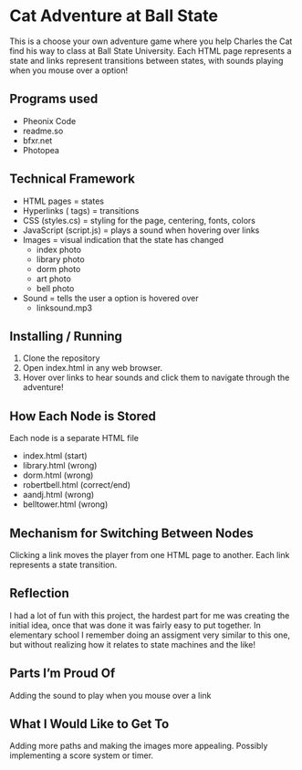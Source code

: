 
# Cat Adventure at Ball State

This is a choose your own adventure game where you help Charles the Cat find his way to class at Ball State University.
Each HTML page represents a state and links represent transitions between states, with sounds playing when you mouse over a option!

## Programs used
- Pheonix Code
- readme.so
- bfxr.net
- Photopea

## Technical Framework
- HTML pages = states  
- Hyperlinks (<a> tags) = transitions
- CSS (styles.cs) = styling for the page, centering, fonts, colors
- JavaScript (script.js) = plays a sound when hovering over links
- Images = visual indication that the state has changed
    * index photo
    * library photo
    * dorm photo
    * art photo
    * bell photo
- Sound = tells the user a option is hovered over
    * linksound.mp3

## Installing / Running
1. Clone the repository
2. Open index.html in any web browser.
3. Hover over links to hear sounds and click them to navigate through the adventure!

## How Each Node is Stored
Each node is a separate HTML file
* index.html (start)
* library.html (wrong)
* dorm.html (wrong)
* robertbell.html (correct/end)
* aandj.html (wrong)
* belltower.html (wrong)

## Mechanism for Switching Between Nodes
Clicking a  link moves the player from one HTML page to another. Each link represents a state transition.

## Reflection
I had a lot of fun with this project, the hardest part for me was creating the initial idea, once that was done it was fairly easy to put together. In elementary school I remember doing an assigment very similar to this one, but without realizing how it relates to state machines and the like!

## Parts I’m Proud Of
Adding the sound to play when you mouse over a link

## What I Would Like to Get To
Adding more paths and making the images more appealing.
Possibly implementing a score system or timer.
